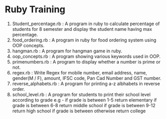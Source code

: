 # Ruby Training
1. Student_percentage.rb : A program in ruby to calculate percentage of students for 8 semester and display the student name having max percentage.
2. food_ordering.rb : A program in ruby for food ordering system using OOP concepts.
3. hangman.rb : A program for hangman game in ruby.
4. oop_concepts.rb : A program showing various keywords used in OOP.
5. primenumbers.rb : A program to display whether a number is prime or not.
6. regex.rb : Write Regex for mobile number, email address, name, gender(M / F), amount, IFSC code, Pan Cad Number and GST number.
7. reverse_alphabets.rb : A program for printing a-z albhabets in reverse order.
8. school_level.rb : A program for students to print their school level according to grade
	e.g -
	if grade is between 1-5 return elementary
	if grade is between 6-8 return middle school
	if grade is between 9-12 return high school
	if grade is between otherwise return college

